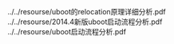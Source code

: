 ../../resourse/uboot的relocation原理详细分析.pdf  
../../resourse/2014.4新版uboot启动流程分析.pdf  
../../resourse/uboot启动流程分析.pdf  
